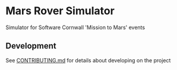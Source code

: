 # Mars Rover Simulator

Simulator for Software Cornwall 'Mission to Mars' events

## Development

See [CONTRIBUTING.md](CONTRIBUTING.md) for details about developing on the
project

